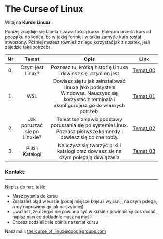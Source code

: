 # The Curse of Linux

Witaj na **Kursie Linuxa**!

Poniżej znajduje się tabela z zawartością kursu. Polecam przejść  kurs od  początku do końca, bo w takiej formie i w takim zamyśle kurs został stworzony. Później możesz również z niego korzystać jak z notatek, jeśli zajedzie taka potrzeba. 


|  Nr   |      Temat       |                              Opis                                      |                                     Link                                      |
| :---: | :--------------: | :-------------------------------------------------------------: | :---------------------------------------------------------------------------: |
|  0.   | Czym jest Linux? | Poznasz tu, krótką historię Linuxa i dowiesz się, czym on jest. | [Temat_00](https://github.com/BioSoft23/The_Curse_of_Linux/tree/main/Temat_00) |
|  1.   |  WSL  | Dowiesz się tu jak zainstalować Linuxa jako podsystem Windowsa. Nauczysz się korzystać z terminala i skonfigurujesz go do własnych potrzeb. | [Temat_01](https://github.com/BioSoft23/The_Curse_of_Linux/tree/main/Temat_01) |
|  2.   |  Jak poruszać się po Linuxie?  | Temat ten omawia podstawy poruszania się po systemie Linux. Poznasz pierwsze komendy i dowiesz się co one robią. | [Temat_02](https://github.com/BioSoft23/The_Curse_of_Linux/tree/main/Temat_02) |
|  3.   |  Pliki i Katalogi  | Nauczysz się tworzyć pliki i katalogi oraz dowiesz się na czym polegają dowiązania | [Temat_03](https://github.com/BioSoft23/The_Curse_of_Linux/tree/main/Temat_03) |

### Kontakt:
---

Napisz do nas, jeśli:

- Masz pytania do kursu
- Znalazłeś błąd w kursie (podaj miejsce błędu i wyjaśnij, na czym polega, a my naprawimy go jak najszybciej)
- Uważasz, że czegoś nie powinno być w kursie / powinniśmy coś dodać, napisz nam co dokładnie masz na myśli
- Chcesz podzielić się opinią na temat kursu

Nasz mail: [the_curse_of_linux@googlegroups.com](mailto:the_curse_of_linux@googlegroups.com)


